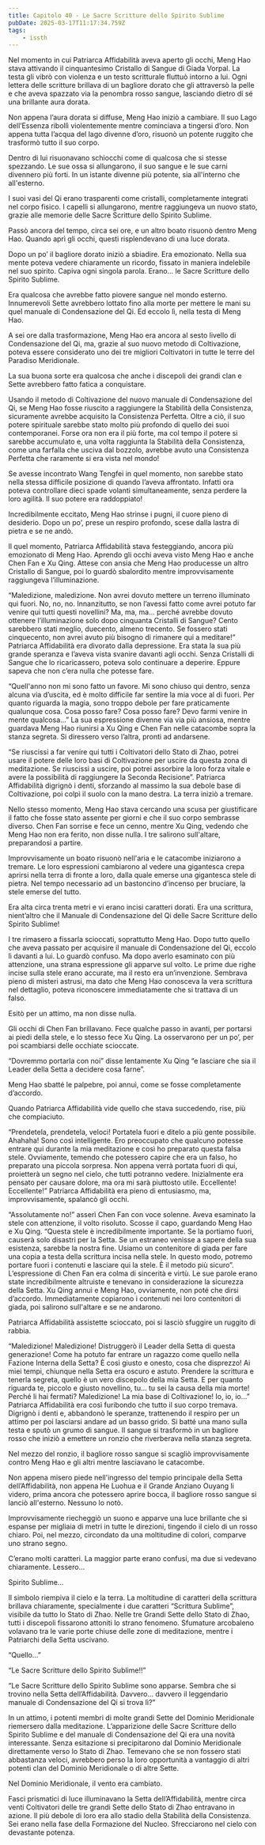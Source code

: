 ```yaml
---
title: Capitolo 40 - Le Sacre Scritture dello Spirito Sublime
pubDate: 2025-03-17T11:17:34.759Z
tags:
    - issth
---
```



Nel momento in cui Patriarca Affidabilità aveva aperto gli occhi, Meng Hao stava attivando il cinquantesimo Cristallo di Sangue di Giada Vorpal. La testa gli vibrò con violenza e un testo scritturale fluttuò intorno a lui. Ogni lettera delle scritture brillava di un bagliore dorato che gli attraversò la pelle e che aveva spazzato via la penombra rosso sangue, lasciando dietro di sé una brillante aura dorata.


Non appena l’aura dorata si diffuse, Meng Hao iniziò a cambiare. Il suo Lago dell’Essenza ribollì violentemente mentre cominciava a tingersi d’oro. Non appena tutta l’acqua del lago divenne d’oro, risuonò un potente ruggito che trasformò tutto il suo corpo.


Dentro di lui risuonavano schiocchi come di qualcosa che si stesse spezzando. Le sue ossa si allungarono, il suo sangue e le sue carni divennero più forti. In un istante divenne più potente, sia all'interno che all'esterno.


I suoi vasi del Qi erano trasparenti come cristalli, completamente integrati nel corpo fisico. I capelli si allungarono, mentre raggiungeva un nuovo stato, grazie alle memorie delle Sacre Scritture dello Spirito Sublime.


Passò ancora del tempo, circa sei ore, e un altro boato risuonò dentro Meng Hao. Quando aprì gli occhi, questi risplendevano di una luce dorata.


Dopo un po’ il bagliore dorato iniziò a sbiadire. Era emozionato. Nella sua mente poteva vedere chiaramente un ricordo, fissato in maniera indelebile nel suo spirito. Capiva ogni singola parola. Erano… le Sacre Scritture dello Spirito Sublime.


Era qualcosa che avrebbe fatto piovere sangue nel mondo esterno. Innumerevoli Sette avrebbero lottato fino alla morte per mettere le mani su quel manuale di Condensazione del Qi. Ed eccolo lì, nella testa di Meng Hao.


A sei ore dalla trasformazione, Meng Hao era ancora al sesto livello di Condensazione del Qi, ma, grazie al suo nuovo metodo di Coltivazione, poteva essere considerato uno dei tre migliori Coltivatori in tutte le terre del Paradiso Meridionale.


La sua buona sorte era qualcosa che anche i discepoli dei grandi clan e Sette avrebbero fatto fatica a conquistare.


Usando il metodo di Coltivazione del nuovo manuale di Condensazione del Qi, se Meng Hao fosse riuscito a raggiungere la Stabilità della Consistenza, sicuramente avrebbe acquisito la Consistenza Perfetta. Oltre a ciò, il suo potere spirituale sarebbe stato molto più profondo di quello dei suoi contemporanei. Forse ora non era il più forte, ma col tempo il potere si sarebbe accumulato e, una volta raggiunta la Stabilità della Consistenza, come una farfalla che usciva dal bozzolo, avrebbe avuto una Consistenza Perfetta che raramente si era vista nel mondo!


Se avesse incontrato Wang Tengfei in quel momento, non sarebbe stato nella stessa difficile posizione di quando l’aveva affrontato. Infatti ora poteva controllare dieci spade volanti simultaneamente, senza perdere la loro agilità. Il suo potere era raddoppiato!


Incredibilmente eccitato, Meng Hao strinse i pugni, il cuore pieno di desiderio. Dopo un po’, prese un respiro profondo, scese dalla lastra di pietra e se ne andò.


Il quel momento, Patriarca Affidabilità stava festeggiando, ancora più emozionato di Meng Hao. Aprendo gli occhi aveva visto Meng Hao e anche Chen Fan e Xu Qing. Attese con ansia che Meng Hao producesse un altro Cristallo di Sangue, poi lo guardò sbalordito mentre improvvisamente raggiungeva l’illuminazione.


“Maledizione, maledizione. Non avrei dovuto mettere un terreno illuminato qui fuori. No, no, no. Innanzitutto, se non l’avessi fatto come avrei potuto far venire qui tutti questi novellini? Ma, ma, ma… perché avrebbe dovuto ottenere l’illuminazione solo dopo cinquanta Cristalli di Sangue? Cento sarebbero stati meglio, duecento, almeno trecento. Se fossero stati cinquecento, non avrei avuto più bisogno di rimanere qui a meditare!” Patriarca Affidabilità era divorato dalla depressione. Era stata la sua più grande speranza e l’aveva vista svanire davanti agli occhi. Senza Cristalli di Sangue che lo ricaricassero, poteva solo continuare a deperire. Eppure sapeva che non c’era nulla che potesse fare.


“Quell'anno non mi sono fatto un favore. Mi sono chiuso qui dentro, senza alcuna via d’uscita, ed è molto difficile far sentire la mia voce al di fuori. Per quanto riguarda la magia, sono troppo debole per fare praticamente qualunque cosa. Cosa posso fare? Cosa posso fare? Devo farmi venire in mente qualcosa…” La sua espressione divenne via via più ansiosa, mentre guardava Meng Hao riunirsi a Xu Qing e Chen Fan nelle catacombe sopra la stanza segreta. Si diressero verso l’altra, pronti ad andarsene.


“Se riuscissi a far venire qui tutti i Coltivatori dello Stato di Zhao, potrei usare il potere delle loro basi di Coltivazione per uscire da questa zona di meditazione. Se riuscissi a uscire, poi potrei assorbire la loro forza vitale e avere la possibilità di raggiungere la Seconda Recisione”. Patriarca Affidabilità digrignò i denti, sforzando al massimo la sua debole base di Coltivazione, poi colpì il suolo con la mano destra. La terra iniziò a tremare.


Nello stesso momento, Meng Hao stava cercando una scusa per giustificare il fatto che fosse stato assente per giorni e che il suo corpo sembrasse diverso. Chen Fan sorrise e fece un cenno, mentre Xu Qing, vedendo che Meng Hao non era ferito, non disse nulla. I tre salirono sull'altare, preparandosi a partire.


Improvvisamente un boato risuonò nell'aria e le catacombe iniziarono a tremare. Le loro espressioni cambiarono al vedere una gigantesca crepa aprirsi nella terra di fronte a loro, dalla quale emerse una gigantesca stele di pietra. Nel tempo necessario ad un bastoncino d’incenso per bruciare, la stele emerse del tutto.


Era alta circa trenta metri e vi erano incisi caratteri dorati. Era una scrittura, nient’altro che il Manuale di Condensazione del Qi delle Sacre Scritture dello Spirito Sublime!


I tre rimasero a fissarla scioccati, soprattutto Meng Hao. Dopo tutto quello che aveva passato per acquisire il manuale di Condensazione del Qi, eccolo lì davanti a lui. Lo guardò confuso. Ma dopo averlo esaminato con più attenzione, una strana espressione gli apparve sul volto. Le prime due righe incise sulla stele erano accurate, ma il resto era un’invenzione. Sembrava pieno di misteri astrusi, ma dato che Meng Hao conosceva la vera scrittura nel dettaglio, poteva riconoscere immediatamente che si trattava di un falso.


Esitò per un attimo, ma non disse nulla.


Gli occhi di Chen Fan brillavano. Fece qualche passo in avanti, per portarsi ai piedi della stele, e lo stesso fece Xu Qing. La osservarono per un po’, per poi scambiarsi delle occhiate scioccate.


“Dovremmo portarla con noi” disse lentamente Xu Qing “e lasciare che sia il Leader della Setta a decidere cosa farne”.


Meng Hao sbatté le palpebre, poi annuì, come se fosse completamente d’accordo.


Quando Patriarca Affidabilità vide quello che stava succedendo, rise, più che compiaciuto.


“Prendetela, prendetela, veloci! Portatela fuori e ditelo a più gente possibile. Ahahaha! Sono così intelligente. Ero preoccupato che qualcuno potesse entrare qui durante la mia meditazione e così ho preparato questa falsa stele. Ovviamente, temendo che potessero capire che era un falso, ho preparato una piccola sorpresa. Non appena verrà portata fuori di qui, proietterà un segno nel cielo, che tutti potranno vedere. Inizialmente era pensato per causare dolore, ma ora mi sarà piuttosto utile. Eccellente! Eccellente!” Patriarca Affidabilità era pieno di entusiasmo, ma, improvvisamente, spalancò gli occhi.


“Assolutamente no!” asserì Chen Fan con voce solenne. Aveva esaminato la stele con attenzione, il volto risoluto. Scosse il capo, guardando Meng Hao e Xu Qing. “Questa stele è incredibilmente importante. Se la portiamo fuori, causerà solo disastri per la Setta. Se un estraneo venisse a sapere della sua esistenza, sarebbe la nostra fine. Usiamo un contenitore di giada per fare una copia a testa della scrittura incisa nella stele. In questo modo, potremo portare fuori i contenuti e lasciare qui la stele. È il metodo più sicuro”. L’espressione di Chen Fan era colma di sincerità e virtù. Le sue parole erano state incredibilmente altruiste e tenevano in considerazione la sicurezza della Setta. Xu Qing annuì e Meng Hao, ovviamente, non poté che dirsi d’accordo. Immediatamente copiarono i contenuti nei loro contenitori di giada, poi salirono sull'altare e se ne andarono.


Patriarca Affidabilità assistette scioccato, poi si lasciò sfuggire un ruggito di rabbia.


“Maledizione! Maledizione! Distruggerò il Leader della Setta di questa generazione! Come ha potuto far entrare un ragazzo come quello nella Fazione Interna della Setta? È così giusto e onesto, cosa che disprezzo! Ai miei tempi, chiunque nella Setta era oscuro e astuto. Prendere la scrittura e tenerla segreta, quello è un vero discepolo della mia Setta. E per quanto riguarda te, piccolo e giusto novellino, tu… tu sei la causa della mia morte! Perché li hai fermati? Maledizione! La mia base di Coltivazione! Io, io, io…” Patriarca Affidabilità era così furibondo che tutto il suo corpo tremava. Digrignò i denti e, abbandonò le speranze, trattenendo il respiro per un attimo per poi lasciarsi andare ad un basso grido. Si batté una mano sulla testa e sputò un grumo di sangue. Il sangue si trasformò in un bagliore rosso che iniziò a emettere un ronzio che riverberava nella stanza segreta.


Nel mezzo del ronzio, il bagliore rosso sangue si scagliò improvvisamente contro Meng Hao e gli altri mentre lasciavano le catacombe.


Non appena misero piede nell'ingresso del tempio principale della Setta dell’Affidabilità, non appena He Luohua e il Grande Anziano Ouyang li videro, prima ancora che potessero aprire bocca, il bagliore rosso sangue si lanciò all'esterno. Nessuno lo notò.


Improvvisamente riecheggiò un suono e apparve una luce brillante che si espanse per migliaia di metri in tutte le direzioni, tingendo il cielo di un rosso chiaro. Poi, nel mezzo, circondato da una moltitudine di colori, comparve uno strano segno.


C’erano molti caratteri. La maggior parte erano confusi, ma due si vedevano chiaramente. Lessero…


Spirito Sublime…


Il simbolo riempiva il cielo e la terra. La moltitudine di caratteri della scrittura brillava chiaramente, specialmente i due caratteri “Scrittura Sublime”, visibile da tutto lo Stato di Zhao. Nelle tre Grandi Sette dello Stato di Zhao, tutti i discepoli fissarono attoniti lo strano fenomeno. Sfumature arcobaleno volavano tra le varie porte chiuse delle zone di meditazione, mentre i Patriarchi della Setta uscivano.


“Quello…”


“Le Sacre Scritture dello Spirito Sublime!!”


“Le Sacre Scritture dello Spirito Sublime sono apparse. Sembra che si trovino nella Setta dell’Affidabilità. Davvero… davvero il leggendario manuale di Condensazione del Qi si trova lì?”


In un attimo, i potenti membri di molte grandi Sette del Dominio Meridionale riemersero dalla meditazione. L’apparizione delle Sacre Scritture dello Spirito Sublime e del manuale di Condensazione del Qi era una novità interessante. Senza esitazione si precipitarono dal Dominio Meridionale direttamente verso lo Stato di Zhao. Temevano che se non fossero stati abbastanza veloci, avrebbero perso la loro opportunità a vantaggio di altri potenti clan del Dominio Meridionale o di altre Sette.


Nel Dominio Meridionale, il vento era cambiato.


Fasci prismatici di luce illuminavano la Setta dell’Affidabilità, mentre circa venti Coltivatori delle tre grandi Sette dello Stato di Zhao entravano in azione. Il più debole di loro era allo stadio della Stabilità della Consistenza. Sei erano nella fase della Formazione del Nucleo. Sfrecciarono nel cielo con devastante potenza.
                                


                                



